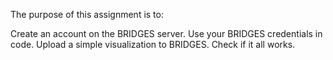 The purpose of this assignment is to:

Create an account on the BRIDGES server.
Use your BRIDGES credentials in code.
Upload a simple visualization to BRIDGES.
Check if it all works.